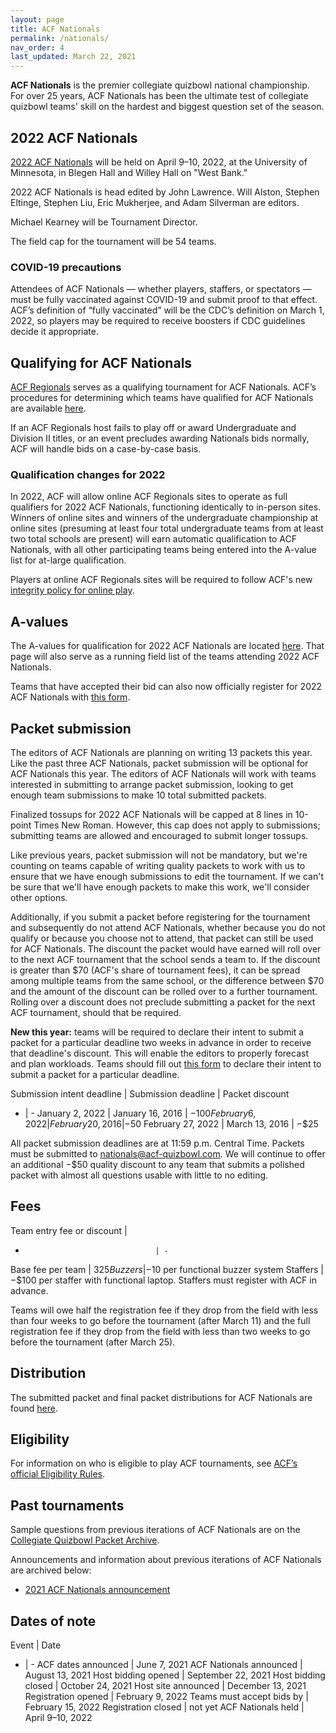 ```yaml
---
layout: page
title: ACF Nationals
permalink: /nationals/
nav_order: 4
last_updated: March 22, 2021
---
```


**ACF Nationals** is the premier collegiate quizbowl national championship. For over 25 years, ACF Nationals has been the ultimate test of collegiate quizbowl teams' skill on the hardest and biggest question set of the season.

## 2022 ACF Nationals
[2022 ACF Nationals](https://hsquizbowl.org/forums/viewtopic.php?f=8&t=25391) will be held on April 9–10, 2022, at the University of Minnesota, in Blegen Hall and Willey Hall on "West Bank."

2022 ACF Nationals is head edited by John Lawrence. Will Alston, Stephen Eltinge, Stephen Liu, Eric Mukherjee, and Adam Silverman are editors.

Michael Kearney will be Tournament Director.

The field cap for the tournament will be 54 teams.

<!-- More details about packet submission, fees, field size, and staffing will be available in the coming months. -->

### COVID-19 precautions
Attendees of ACF Nationals — whether players, staffers, or spectators — must be fully vaccinated against COVID-19 and submit proof to that effect. ACF’s definition of “fully vaccinated” will be the CDC’s definition on March 1, 2022, so players may be required to receive boosters if CDC guidelines decide it appropriate.

## Qualifying for ACF Nationals
[ACF Regionals](/regionals) serves as a qualifying tournament for ACF Nationals. ACF’s procedures for determining which teams have qualified for ACF Nationals are available [here](/nationals-qualification).

If an ACF Regionals host fails to play off or award Undergraduate and Division II titles, or an event precludes awarding Nationals bids normally, ACF will handle bids on a case-by-case basis.

### Qualification changes for 2022
In 2022, ACF will allow online ACF Regionals sites to operate as full qualifiers for 2022 ACF Nationals, functioning identically to in-person sites. Winners of online sites and winners of the undergraduate championship at online sites (presuming at least four total undergraduate teams from at least two total schools are present) will earn automatic qualification to ACF Nationals, with all other participating teams being entered into the A-value list for at-large qualification. <!-- This was announced on January 14, 2022. -->

Players at online ACF Regionals sites will be required to follow ACF's new [integrity policy for online play](https://docs.google.com/document/d/1W8uR9u6WDe-A3H2aqHTLkaVQvivprgfsICYt1G6C8Rs/edit).
<!-- todo: make that doc into static page, under /policies/ -->

## A-values
The A-values for qualification for 2022 ACF Nationals are located [here](/a-values). That page will also serve as a running field list of the teams attending 2022 ACF Nationals.

Teams that have accepted their bid can also now officially register for 2022 ACF Nationals with [this form](https://forms.gle/doeAzE6TvPytdSex6).

## Packet submission
The editors of ACF Nationals are planning on writing 13 packets this year. Like the past three ACF Nationals, packet submission will be optional for ACF Nationals this year. The editors of ACF Nationals will work with teams interested in submitting to arrange packet submission, looking to get enough team submissions to make 10 total submitted packets.

Finalized tossups for 2022 ACF Nationals will be capped at 8 lines in 10-point Times New Roman. However, this cap does not apply to submissions; submitting teams are allowed and encouraged to submit longer tossups.

Like previous years, packet submission will not be mandatory, but we're counting on teams capable of writing quality packets to work with us to ensure that we have enough submissions to edit the tournament. If we can't be sure that we'll have enough packets to make this work, we'll consider other options.

Additionally, if you submit a packet before registering for the tournament and subsequently do not attend ACF Nationals, whether because you do not qualify or because you choose not to attend, that packet can still be used for ACF Nationals. The discount the packet would have earned will roll over to the next ACF tournament that the school sends a team to. If the discount is greater than $70 (ACF's share of tournament fees), it can be spread among multiple teams from the same school, or the difference between $70 and the amount of the discount can be rolled over to a further tournament. Rolling over a discount does not preclude submitting a packet for the next ACF tournament, should that be required.

**New this year:** teams will be required to declare their intent to submit a packet for a particular deadline two weeks in advance in order to receive that deadline's discount. This will enable the editors to properly forecast and plan workloads. Teams should fill out [this form](https://forms.gle/mZd9yzJVSXDC8Jok8) to declare their intent to submit a packet for a particular deadline.

Submission intent deadline | Submission deadline | Packet discount
- | -
January 2, 2022 | January 16, 2016 | −$100
February 6, 2022 | February 20, 2016 | −$50
February 27, 2022 | March 13, 2016 | −$25

All packet submission deadlines are at 11:59 p.m. Central Time. Packets must be submitted to [nationals@acf-quizbowl.com](mailto:nationals@acf-quizbowl.com). We will continue to offer an additional −$50 quality discount to any team that submits a polished packet with almost all questions usable with little to no editing.

## Fees

Team entry fee or discount         | 
-                                  | -
Base fee per team                  | $325
Buzzers                            | −$10 per functional buzzer system
Staffers                           | −$100 per staffer with functional laptop. Staffers must register with ACF in advance.

Teams will owe half the registration fee if they drop from the field with less than four weeks to go before the tournament (after March 11) and the full registration fee if they drop from the field with less than two weeks to go before the tournament (after March 25).

## Distribution
The submitted packet and final packet distributions for ACF Nationals are found [here](/distribution).

## Eligibility
For information on who is eligible to play ACF tournaments, see [ACF’s official Eligibility Rules](/eligibility-rules).

<!-- ## Staffing
If you would like to staff ACF Nationals, email both [td@acf-quizbowl.com](mailto:td@acf-quizbowl.com) and [staffing@acf-quizbowl.com](mailto:staffing@acf-quizbowl.com) with the subject line "ACF Nationals staffing." -->

<!--
## Hosting
ACF is currently soliciting bids to host 2022 ACF Nationals. To bid, please fill out [this form](https://forms.gle/UrUe8m5UonW2t7d86) by Sunday, October 24, 2021, at 11:59 p.m. Pacific Time.
The hosting guidelines and benefits are outlined [here](/hosting-guidelines#details-about-bidding-for-acf-nationals).

ACF seeks to receive as many bids as possible from different institutions. Please provide as much of the requested information as possible, paying particular care to the sections about COVID-19 restrictions.

For any questions, please contact both the Nationals Tournament Director at [td@acf-quizbowl.com](mailto:td@acf-quizbowl.com) and the Mirror Coordinator at [hosting@acf-quizbowl.com](mailto:hosting@acf-quizbowl.com).

ACF plans to announce the location of the tournament by around November 1, 2021.
-->

## Past tournaments
Sample questions from previous iterations of ACF Nationals are on the [Collegiate Quizbowl Packet Archive](http://hsquizbowl.org/db/questionsets/search/?name=ACF+Nationals&col=1&season=&archived=y).

Announcements and information about previous iterations of ACF Nationals are archived below:

* [2021 ACF Nationals announcement](/tournaments/archive/2020/ACF%20Nationals)

## Dates of note

Event | Date
- | -
ACF dates announced     | June 7, 2021
ACF Nationals announced | August 13, 2021
Host bidding opened     | September 22, 2021
Host bidding closed     | October 24, 2021
Host site announced     | December 13, 2021
Registration opened     | February 9, 2022
Teams must accept bids by | February 15, 2022
Registration closed     | not yet
ACF Nationals held      | April 9–10, 2022
